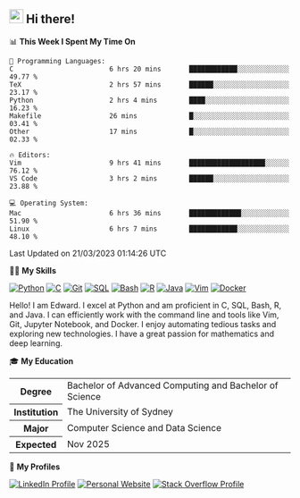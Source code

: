 ## <a href="#"><img src="https://media.giphy.com/media/hvRJCLFzcasrR4ia7z/giphy.gif" width="25px" height="25px"></a> Hi there!

<!--START_SECTION:waka-->
📊 **This Week I Spent My Time On** 

```text
💬 Programming Languages: 
C                        6 hrs 20 mins       ████████████░░░░░░░░░░░░░   49.77 % 
TeX                      2 hrs 57 mins       ██████░░░░░░░░░░░░░░░░░░░   23.17 % 
Python                   2 hrs 4 mins        ████░░░░░░░░░░░░░░░░░░░░░   16.23 % 
Makefile                 26 mins             █░░░░░░░░░░░░░░░░░░░░░░░░   03.41 % 
Other                    17 mins             █░░░░░░░░░░░░░░░░░░░░░░░░   02.33 % 

🔥 Editors: 
Vim                      9 hrs 41 mins       ███████████████████░░░░░░   76.12 % 
VS Code                  3 hrs 2 mins        ██████░░░░░░░░░░░░░░░░░░░   23.88 % 

💻 Operating System: 
Mac                      6 hrs 36 mins       █████████████░░░░░░░░░░░░   51.90 % 
Linux                    6 hrs 7 mins        ████████████░░░░░░░░░░░░░   48.10 % 
```


 Last Updated on 21/03/2023 01:14:26 UTC
<!--END_SECTION:waka-->

💪🏻 **My Skills**

[![Python](https://img.shields.io/badge/-Python-yellow?style=flat-square&logo=Python)](#)
[![C     ](https://img.shields.io/badge/-C-blue?style=flat-square&logo=C)](#)
[![Git   ](https://img.shields.io/badge/-Git-grey?style=flat-square&logo=Git)](#)
[![SQL   ](https://img.shields.io/badge/-SQL-grey?style=flat-square&logo=SQLite)](#)
[![Bash  ](https://img.shields.io/badge/-Bash-grey?style=flat-square&logo=GNU-Bash)](#)
[![R     ](https://img.shields.io/badge/-R-grey?style=flat-square&logo=R)](#)
[![Java  ](https://img.shields.io/badge/-Java-grey?style=flat-square&logo=OpenJDK)](#)
[![Vim   ](https://img.shields.io/badge/-Vim-grey?style=flat-square&logo=Vim)](#)
[![Docker](https://img.shields.io/badge/-Docker-grey?style=flat-square&logo=Docker)](#)

Hello! I am Edward. I excel at Python and am proficient in C, SQL, Bash, R, and
Java. I can efficiently work with the command line and tools like Vim, Git,
Jupyter Notebook, and Docker. I enjoy automating tedious tasks and exploring new
technologies. I have a great passion for mathematics and deep learning.

🎓 **My Education**

<table>
<tr>
    <th>Degree</th>
    <td>Bachelor of Advanced Computing and Bachelor of Science</td>
</tr>
<tr>
    <th>Institution</th>
    <td>The University of Sydney</td>
</tr>
<tr>
    <th>Major</th>
    <td>Computer Science and Data Science</td>
</tr>
<tr>
    <th>Expected</th>
    <td>Nov 2025</td>
</tr>
</table>

🔗 **My Profiles**

[![LinkedIn Profile](https://img.shields.io/badge/-LinkedIn-blue?style=social&logo=LinkedIn)](https://www.linkedin.com/in/edward-ji)
[![Personal Website](https://img.shields.io/badge/-Personal%20Website-blue?style=social&logo=Bootstrap)](https://edwardji.dev)
[![Stack Overflow Profile](https://img.shields.io/badge/-Stack%20Overflow-blue?style=social&logo=StackOverflow)](https://stackoverflow.com/users/11658924)
